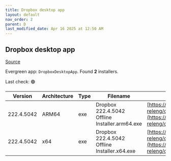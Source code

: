 ```yaml
---
title: Dropbox desktop app
layout: default
nav_order: 2
parent: D
last_modified_date: Apr 16 2025 at 12:50 AM
---
```


## Dropbox desktop app

[Source](https://www.dropbox.com/desktop)

Evergreen app: `DropboxDesktopApp`. Found **2** installers.

Last check: 🟢

| Version    | Architecture | Type | Filename                                       | URI                                                                                                                                                                                                            |
| ---------- | ------------ | ---- | ---------------------------------------------- | -------------------------------------------------------------------------------------------------------------------------------------------------------------------------------------------------------------- |
| 222.4.5042 | ARM64        | exe  | Dropbox 222.4.5042 Offline Installer.arm64.exe | [https://edge.dropboxstatic.com/dbx-releng/client/Dropbox%20222.4.5042%20Offline%20Installer.arm64.exe](https://edge.dropboxstatic.com/dbx-releng/client/Dropbox%20222.4.5042%20Offline%20Installer.arm64.exe) |
| 222.4.5042 | x64          | exe  | Dropbox 222.4.5042 Offline Installer.x64.exe   | [https://edge.dropboxstatic.com/dbx-releng/client/Dropbox%20222.4.5042%20Offline%20Installer.x64.exe](https://edge.dropboxstatic.com/dbx-releng/client/Dropbox%20222.4.5042%20Offline%20Installer.x64.exe)     |

